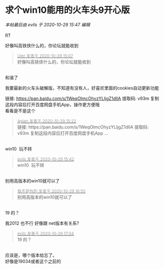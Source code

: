 # 求个win10能用的火车头9开心版


<i class="pstatus"> 本帖最后由 evils 于 2020-10-29 15:47 编辑 </i><br />
<br />
RT

好像叫高铁侠什么的，你论坛就能收到

<div class="quote"><blockquote><font size="2"><a href="https://www.hostloc.com/forum.php?mod=redirect&amp;goto=findpost&amp;pid=9369374&amp;ptid=759824" target="_blank"><font color="#999999">Uler 发表于 2020-10-29 15:07</font></a></font><br />
好像叫高铁侠什么的，你论坛就能收到</blockquote></div><br />
和谐了

我要最新的火车头破解版，不知道有没有人，好喜欢里面的cookies自动更新功能

链接: https://pan.baidu.com/s/1WeqOlmcOhyzYLljgZ1dIlA 提取码: v93m 复制这段内容后打开百度网盘手机App，操作更方便哦<br />
看看是不是这个

<div class="quote"><blockquote><font size="2"><a href="https://www.hostloc.com/forum.php?mod=redirect&amp;goto=findpost&amp;pid=9369461&amp;ptid=759824" target="_blank"><font color="#999999">Apian 发表于 2020-10-29 15:22</font></a></font><br />
链接: https://pan.baidu.com/s/1WeqOlmcOhyzYLljgZ1dIlA 提取码: v93m 复制这段内容后打开百度网盘手机App ...</blockquote></div><br />
win10&nbsp;&nbsp;玩不转

<div class="quote"><blockquote><font size="2"><a href="https://www.hostloc.com/forum.php?mod=redirect&amp;goto=findpost&amp;pid=9369540&amp;ptid=759824" target="_blank"><font color="#999999">evils 发表于 2020-10-29 15:42</font></a></font><br />
win10&nbsp;&nbsp;玩不转</blockquote></div><br />
别用高版本的win10就可以了<img id="aimg_Id820" onclick="zoom(this, this.src, 0, 0, 0)" class="zoom" src="https://cdn.jsdelivr.net/gh/hishis/forum-master/public/images/patch.gif" onmouseover="img_onmouseoverfunc(this)" onload="thumbImg(this)" border="0" alt="" />

<div class="quote"><blockquote><font size="2"><a href="https://www.hostloc.com/forum.php?mod=redirect&amp;goto=findpost&amp;pid=9369987&amp;ptid=759824" target="_blank"><font color="#999999">我不是你的 发表于 2020-10-29 16:50</font></a></font><br />
别用高版本的win10就可以了</blockquote></div><br />
19 的？

我2012 也不行 好像跟 net版本有关系?<img id="aimg_Ybj9V" onclick="zoom(this, this.src, 0, 0, 0)" class="zoom" src="https://cdn.jsdelivr.net/gh/hishis/forum-master/public/images/patch.gif" onmouseover="img_onmouseoverfunc(this)" onload="thumbImg(this)" border="0" alt="" />

<div class="quote"><blockquote><font size="2"><a href="https://www.hostloc.com/forum.php?mod=redirect&amp;goto=findpost&amp;pid=9370079&amp;ptid=759824" target="_blank"><font color="#999999">evils 发表于 2020-10-29 17:04</font></a></font><br />
19 的？</blockquote></div><br />
应该是，哪个版本给忘了。<br />
好像是19034或者这个之前的<img id="aimg_KTZ01" onclick="zoom(this, this.src, 0, 0, 0)" class="zoom" src="https://cdn.jsdelivr.net/gh/hishis/forum-master/public/images/patch.gif" onmouseover="img_onmouseoverfunc(this)" onload="thumbImg(this)" border="0" alt="" />
